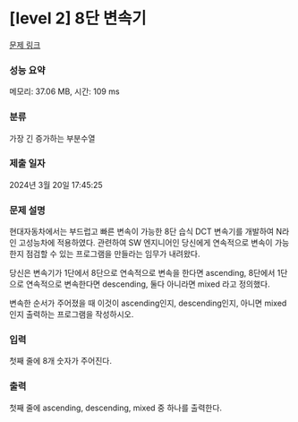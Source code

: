 # [level 2] 8단 변속기

[문제 링크](https://softeer.ai/practice/6283) 

### 성능 요약

메모리: 37.06 MB, 시간: 109 ms

### 분류

가장 긴 증가하는 부분수열

### 제출 일자

2024년 3월 20일 17:45:25

### 문제 설명

<p>현대자동차에서는 부드럽고 빠른 변속이 가능한 8단 습식 DCT 변속기를 개발하여 N라인 고성능차에 적용하였다. 관련하여 SW 엔지니어인 당신에게 연속적으로 변속이 가능한지 점검할 수 있는 프로그램을 만들라는 임무가 내려왔다.</p>

<p>당신은 변속기가 1단에서 8단으로 연속적으로 변속을 한다면 ascending, 8단에서 1단으로 연속적으로 변속한다면 descending, 둘다 아니라면 mixed 라고 정의했다.</p>
<p>변속한 순서가 주어졌을 때 이것이 ascending인지, descending인지, 아니면 mixed인지 출력하는 프로그램을 작성하시오.</p>

### 입력 

 <p>첫째 줄에 8개 숫자가 주어진다.</p>

### 출력 

 <p>첫째 줄에 ascending, descending, mixed 중 하나를 출력한다.</p>
